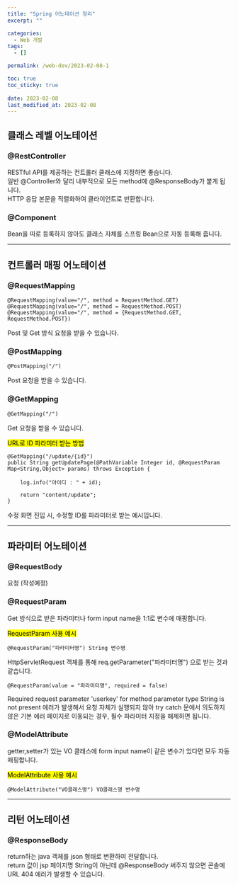 ```yaml
---
title: "Spring 어노테이션 정리"
excerpt: ""

categories:
  - Web 개발
tags:
  - []

permalink: /web-dev/2023-02-08-1

toc: true
toc_sticky: true
 
date: 2023-02-08
last_modified_at: 2023-02-08
---
```


## 클래스 레벨 어노테이션

### @RestController
RESTful API를 제공하는 컨트롤러 클래스에 지정하면 좋습니다.  
일반 @Controller와 달리 내부적으로 모든 method에 @ResponseBody가 붙게 됩니다.  
HTTP 응답 본문을 직렬화하여 클라이언트로 반환합니다.

### @Component
Bean을 따로 등록하지 않아도 클래스 자체를 스프링 Bean으로 자동 등록해 줍니다.

---

## 컨트롤러 매핑 어노테이션

### @RequestMapping
```
@RequestMapping(value="/", method = RequestMethod.GET)
@RequestMapping(value="/", method = RequestMethod.POST)
@RequestMapping(value="/", method = {RequestMethod.GET, RequestMethod.POST})
```
Post 및 Get 방식 요청을 받을 수 있습니다.

### @PostMapping
```
@PostMapping("/")
```
Post 요청을 받을 수 있습니다.

### @GetMapping
```
@GetMapping("/")
```
Get 요청을 받을 수 있습니다.

<mark>URL로 ID 파라미터 받는 방법</mark>
```
@GetMapping("/update/{id}")
public String getUpdatePage(@PathVariable Integer id, @RequestParam Map<String,Object> params) throws Exception {

    log.info("아이디 : " + id);

    return "content/update";
}
```
수정 화면 진입 시, 수정할 ID를 파라미터로 받는 예시입니다.

---

## 파라미터 어노테이션

### @RequestBody
요청 (작성예정)

### @RequestParam
Get 방식으로 받은 파라미터나 form input name을 1:1로 변수에 매핑합니다.

<mark>RequestParam 사용 예시</mark>
```
@RequestParam("파라미터명") String 변수명
```
HttpServletRequest 객체를 통해 req.getParameter("파라미터명") 으로 받는 것과 같습니다.
```
@RequestParam(value = "파라미터명", required = false)
```
Required request parameter 'userkey' for method parameter type String is not present 에러가 발생해서 요청 자체가 실행되지 않아 try catch 문에서 의도하지 않은 기본 에러 페이지로 이동되는 경우, 필수 파라미터 지정을 해제하면 됩니다.

### @ModelAttribute
getter,setter가 있는 VO 클래스에 form input name이 같은 변수가 있다면 모두 자동 매핑합니다.

<mark>ModelAttribute 사용 예시</mark>
```
@ModelAttribute("VO클래스명") VO클래스명 변수명
```

---

## 리턴 어노테이션

### @ResponseBody
return하는 java 객체를 json 형태로 변환하여 전달합니다.  
return 값이 jsp 페이지명 String이 아닌데 @ResponseBody 써주지 않으면 콘솔에 URL 404 에러가 발생할 수 있습니다.
